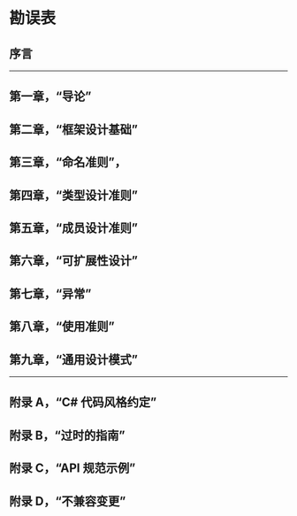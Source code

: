 # 勘误表

## 序言

---

## 第一章，“导论”

## 第二章，“框架设计基础”

## 第三章，“命名准则”，

## 第四章，“类型设计准则”

## 第五章，“成员设计准则”

## 第六章，“可扩展性设计”

## 第七章，“异常”

## 第八章，“使用准则”

## 第九章，“通用设计模式”

---

## 附录 A，“C# 代码风格约定”

## 附录 B，“过时的指南”

## 附录 C，“API 规范示例”

## 附录 D，“不兼容变更”